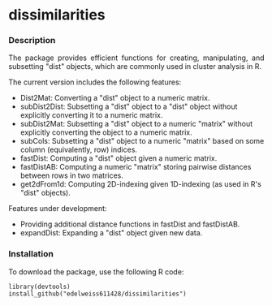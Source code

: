 # dissimilarities

### Description

<p align="justify"> The package provides efficient functions for creating, manipulating, and subsetting "dist" objects, which are commonly used in cluster analysis in R. </p> 
The current version includes the following features:

- Dist2Mat: Converting a "dist" object to a numeric matrix.
- subDist2Dist: Subsetting a "dist" object to a  "dist" object without explicitly converting it to a numeric matrix.
- subDist2Mat: Subsetting a "dist" object to a numeric "matrix" without explicitly converting the object to a numeric matrix.
- subCols: Subsetting a "dist" object to a numeric "matrix" based on some column (equivalently, row) indices.
- fastDist: Computing a "dist" object given a numeric matrix.
- fastDistAB: Computing a numeric "matrix" storing pairwise distances between rows in two matrices.
- get2dFrom1d: Computing 2D-indexing given 1D-indexing (as used in R's "dist" objects).

Features under development:

- Providing additional distance functions in fastDist and fastDistAB.
- expandDist: Expanding a "dist" object given new data.

 ### Installation

 To download the package, use the following R code: 

```
library(devtools)
install_github("edelweiss611428/dissimilarities") 
```

